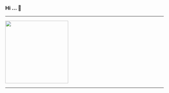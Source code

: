### Hi ... 👋
---
<a href="https://github.com/saintrabby" target="_blank"><img height='200px' src="https://simpleicons.org/icons/github.svg"/></a>
***
<!--
![AwsAmplify](https://img.shields.io/badge/AwsAmplify-FF9900.svg?&style=for-the-badge&logo=AwsAmplify&logoColor=white)
![Pokemon](https://img.shields.io/badge/Pokemon-FFCB05.svg?&style=for-the-badge&logo=Pokemon&logoColor=white)
![Figma](https://img.shields.io/badge/Figma-F24E1E.svg?&style=for-the-badge&logo=Figma&logoColor=white)


![React](https://img.shields.io/badge/React-61DAFB.svg?&style=for-the-badge&logo=React&logoColor=white)
![JavaScript](https://img.shields.io/badge/JavaScript-F7DF1E.svg?&style=for-the-badge&logo=JavaScript&logoColor=white)
![styled-components](https://img.shields.io/badge/styled-components-DB7093.svg?&style=for-the-badge&logo=styled-components&logoColor=white)
![Redux](https://img.shields.io/badge/Redux-764ABC.svg?&style=for-the-badge&logo=Redux&logoColor=white)
![Axios](https://img.shields.io/badge/Axios-5A29E4.svg?&style=for-the-badge&logo=Axios&logoColor=white)
![Nextjs](https://img.shields.io/badge/Nextjs-000000.svg?&style=for-the-badge&logo=Next.js&logoColor=white)
![Firebase](https://img.shields.io/badge/Firebase-FFCA28.svg?&style=for-the-badge&logo=Firebase&logoColor=white)
![GitHub](https://img.shields.io/badge/GitHub-181717.svg?&style=for-the-badge&logo=GitHub&logoColor=white)


**saintrabby/saintrabby** is a ✨ _special_ ✨ repository because its `README.md` (this file) appears on your GitHub profile.

Here are some ideas to get you started:

- 🔭 I’m currently working on ...
- 🌱 I’m currently learning ...
- 👯 I’m looking to collaborate on ...
- 🤔 I’m looking for help with ...
- 💬 Ask me about ...
- 📫 How to reach me: ...
- 😄 Pronouns: ...
- ⚡ Fun fact: ...
-->

